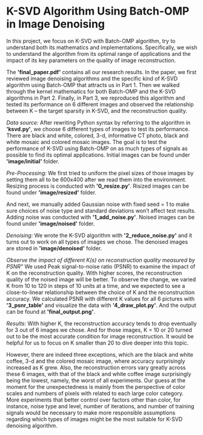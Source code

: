 # K-SVD Algorithm Using Batch-OMP in Image Denoising

In this project, we focus on K-SVD with Batch-OMP algorithm, try to understand both its mathematics and implementations. Specifically, we wish to understand the algorithm from its optimal range of applications and the impact of its key parameters on the quality of image reconstruction. 

The **'final_paper.pdf'** contains all our research results. In the paper, we first reviewed image denoising algorithms and the specific kind of K-SVD algorithm using Batch-OMP that attracts us in Part 1. Then we walked through the kernel mathematics for both Batch-OMP and the K-SVD algorithms in Part 2. Finally, in Part 3, we reproduced this algorithm and tested its performance on 6 different images and observed the relationship between K – the target sparsity in K-SVD, and the reconstruction quality.

_Data source:_ 
After rewriting Python syntax by referring to the algorithm in **'ksvd.py'**, we choose 6 different types of images to test its performance. There are black and white, colored, 3-d, informative CT photo, black and white mosaic and colored mosaic images. The goal is to test the performance of K-SVD using Batch-OMP on as much types of signals as possible to find its optimal applications.
Initial images can be found under **'image/initial'** folder. 

_Pre-Processing:_
We first tried to uniform the pixel sizes of those images by setting them all to be 600x400 after we read them into the environment. Resizing process is conducted with **'0_resize.py'**. Risized images can be found under **'image/resized'** folder. 

And next, we manually added Gaussian noise with fixed seed = 1 to make sure choices of noise type and standard deviations won’t affect test results. Adding noise was conducted with **'1_add_noise.py'**. Noised images can be found under **'image/noised'** folder. 

_Denoising:_
We wrote the K-SVD algorithm with **'2_reduce_noise.py'** and it turns out to work on all types of images we chose. The denoised images are stored in **'image/denoised'** folder. 

_Observe the impact of different K(s) on reconstruction quality measured by PSNR"_
We used Peak signal-to-noise ratio (PSNR) to examine the impact of K on the reconstruction quality. With higher scores, the reconstruction quality of the noised image will be better. To observe the change, we varied K from 10 to 120 in steps of 10 units at a time, and we expected to see a close-to-linear relationship between the choice of K and the reconstruction accuracy. We calculated PSNR with different K values for all 6 pictures with **'3_psnr_table'** and visualize the data with **'4_draw_plot.py'**. And the output can be found at **'final_output.png'**. 

_Results:_ 
With higher K, the reconstruction accuracy tends to drop eventually for 3 out of 6 images we chose. And for those images, K = 10 or 20 turned out to be the most accurate condition for image reconstruction. It would be helpful for us to focus on K smaller than 20 to dive deeper into this topic. 

However, there are indeed three exceptions, which are the black and white coffee, 3-d and the colored mosaic image, where accuracy surprisingly increased as K grew. Also, the reconstruction errors vary greatly across these 6 images, with that of the black and white coffee image surprisingly being the lowest, namely, the worst of all experiments. Our guess at the moment for the unexpectedness is mainly from the perspective of color scales and numbers of pixels with related to each large color category. More experiments that better control over factors other than color, for instance, noise type and level, number of iterations, and number of training signals would be necessary to make more responsible assumptions regarding which types of images might be the most suitable for K-SVD denoising algorithm.
